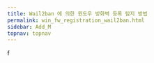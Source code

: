 ```yaml
---
title: Wail2ban 에 의한 윈도우 방화벽 등록 탐지 방법
permalink: win_fw_registration_wail2ban.html
sidebar: Add_M
topnav: topnav
---
```


f